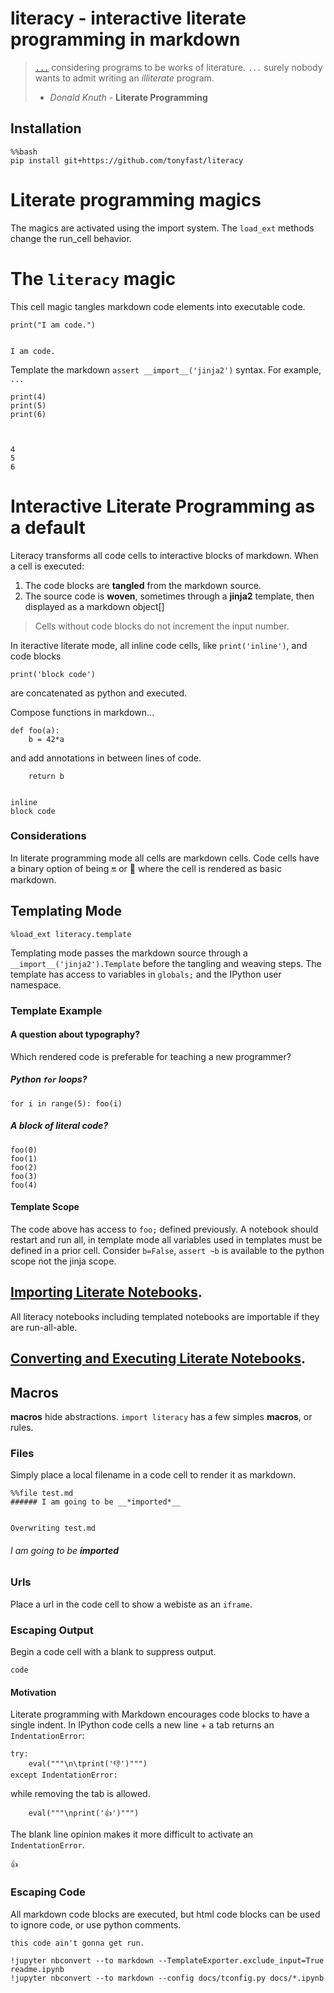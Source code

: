 
# __literacy__ - interactive literate programming in markdown

> [`...`](http://roxygen.org/knuth-literate-programming.pdf) considering programs to be works of literature. `...`  surely nobody wants to admit writing an _illiterate_ program.
> - _Donald Knuth_ - **Literate Programming** 

## Installation


    %%bash
    pip install git+https://github.com/tonyfast/literacy
    

# Literate programming magics

The magics are activated using the import system.  The `load_ext` methods change the run_cell
behavior.


# The `literacy` magic 

This cell magic tangles markdown code elements into executable code.

    print("I am code.")


    I am code.



Template the markdown `assert __import__('jinja2')` syntax. For example, `...`

    print(4)
    print(5)
    print(6)
    


    4
    5
    6


# Interactive Literate Programming as a default


Literacy transforms all code cells to interactive blocks of markdown.  When a cell is executed:
    
1. The code blocks are __tangled__ from the markdown source.
2. The source code is __woven__, sometimes through a __jinja2__ template, then displayed as a markdown object[]

> Cells without code blocks do not increment the input number.



In iteractive literate mode, all inline code cells, like `print('inline')`, and code blocks

    print('block code')
    
are concatenated as python and executed.
    
Compose functions in markdown...
    
    def foo(a): 
        b = 42*a
and add annotations in between lines of code.
        
        return b


    inline
    block code



### Considerations

In literate programming mode all cells are markdown cells.  Code cells have a binary option
of being 🔛 or 📴 where the cell is rendered as basic markdown.



## Templating Mode

    %load_ext literacy.template
    
Templating mode passes the markdown source through a `__import__('jinja2').Template` before 
the tangling and weaving steps.  The template has access to variables in `globals;` and the
IPython user namespace. 



### Template Example

#### A question about typography?

Which rendered code is preferable for teaching a new programmer?

##### Python <code>for</code> loops?
    
    for i in range(5): foo(i)
      
##### A block of literal code?

    foo(0)
    foo(1)
    foo(2)
    foo(3)
    foo(4)
    
    
    
#### Template Scope

The code above has access to `foo;` defined previously.  A notebook should restart and run all, 
in template mode all variables used in templates must be defined in a prior cell.  Consider 
`b=False`, `assert ~b` is available to the python scope not the jinja scope.



## [Importing Literate Notebooks](docs/imports.md).

All literacy notebooks including templated notebooks are importable if they are run-all-able.



## [Converting and Executing Literate Notebooks](docs/display-objects.md).



## Macros

__macros__ hide abstractions.  `import literacy` has a few simples __macros__, or rules.



### Files

Simply place a local filename in a code cell to render it as markdown.

    %%file test.md
    ###### I am going to be __*imported*__


    Overwriting test.md



###### I am going to be __*imported*__



### Urls

Place a url in the code cell to show a webiste as an <code>iframe</code>.



### Escaping Output

Begin a code cell with a blank to suppress output.


    code



#### Motivation

Literate programming with Markdown encourages code blocks to have a single indent.  In IPython 
code cells a new line + a tab returns an `IndentationError`:
    
    try:
        eval("""\n\tprint('👎')""")
    except IndentationError:
        
while removing the tab is allowed.
    
        eval("""\nprint('👍')""")
        
        
The blank line opinion makes it more difficult to activate an `IndentationError`.


    👍



### Escaping Code

All markdown code blocks are executed, but html code blocks can be used to ignore code, or 
use python comments.

<code>this code ain't gonna get run.</code>


    !jupyter nbconvert --to markdown --TemplateExporter.exclude_input=True readme.ipynb
    !jupyter nbconvert --to markdown --config docs/tconfig.py docs/*.ipynb
